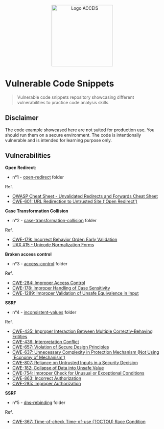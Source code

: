 <p align="center">
  <img src="https://www.acceis.fr/voy_content/uploads/2021/07/logo.svg" alt="Logo ACCEIS" width="200px">
</p>

# Vulnerable Code Snippets

> Vulnerable code snippets repository showcasing different vulnerabilities to practice code analysis skills.

## Disclaimer

The code example showcased here are not suited for production use. You should run them on a secure environment. The code is intentionally vulnerable and is intended for learning purpose only.

## Vulnerabilities

**Open Redirect**:

- n°1 - [open-redirect](open-redirect) folder

Ref.

- [OWASP Cheat Sheet - Unvalidated Redirects and Forwards Cheat Sheet](https://cheatsheetseries.owasp.org/cheatsheets/Unvalidated_Redirects_and_Forwards_Cheat_Sheet.html)
- [CWE-601: URL Redirection to Untrusted Site ('Open Redirect')](https://cwe.mitre.org/data/definitions/601.html)

**Case Transformation Collision**

- n°2 - [case-transformation-collision](case-transformation-collision) folder

Ref.

- [CWE-179: Incorrect Behavior Order: Early Validation](https://cwe.mitre.org/data/definitions/179.html)
- [UAX #15 - Unicode Normalization Forms](https://unicode.org/reports/tr15/)

**Broken access control**

- n°3 - [access-control](access-control) folder

Ref.

- [CWE-284: Improper Access Control](https://cwe.mitre.org/data/definitions/284.html)
- [CWE-178: Improper Handling of Case Sensitivity](https://cwe.mitre.org/data/definitions/178.html)
- [CWE-1289: Improper Validation of Unsafe Equivalence in Input](https://cwe.mitre.org/data/definitions/1289.html)

**SSRF**

- n°4 - [inconsistent-values](inconsistent-values) folder

Ref.

- [CWE-435: Improper Interaction Between Multiple Correctly-Behaving Entities](https://cwe.mitre.org/data/definitions/435.html)
- [CWE-436: Interpretation Conflict](https://cwe.mitre.org/data/definitions/436.html)
- [CWE-657: Violation of Secure Design Principles](https://cwe.mitre.org/data/definitions/657.html)
- [CWE-637: Unnecessary Complexity in Protection Mechanism (Not Using 'Economy of Mechanism')](https://cwe.mitre.org/data/definitions/637.html)
- [CWE-807: Reliance on Untrusted Inputs in a Security Decision](https://cwe.mitre.org/data/definitions/807.html)
- [CWE-182: Collapse of Data into Unsafe Value](https://cwe.mitre.org/data/definitions/182.html)
- [CWE-754: Improper Check for Unusual or Exceptional Conditions](https://cwe.mitre.org/data/definitions/754.html)
- [CWE-863: Incorrect Authorization](https://cwe.mitre.org/data/definitions/863.html)
- [CWE-285: Improper Authorization](https://cwe.mitre.org/data/definitions/285.html)

**SSRF**

- n°5 - [dns-rebinding](dns-rebinding) folder

Ref.

- [CWE-367: Time-of-check Time-of-use (TOCTOU) Race Condition](https://cwe.mitre.org/data/definitions/367.html)
